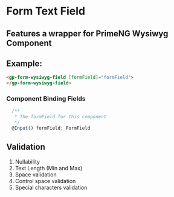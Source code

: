 # Form Text Field

## Features a wrapper for PrimeNG Wysiwyg Component

## Example:

```html
<gp-form-wysiwyg-field [formField]="formField">
</gp-form-wysiwyg-field>
```

### Component Binding Fields

```typescript
  /**
   * The formField for this component
   */
  @Input() formField: FormField
```
## Validation

1. Nullability
2. Text Length (Min and Max)
3. Space validation
4. Control space validation
5. Special characters validation